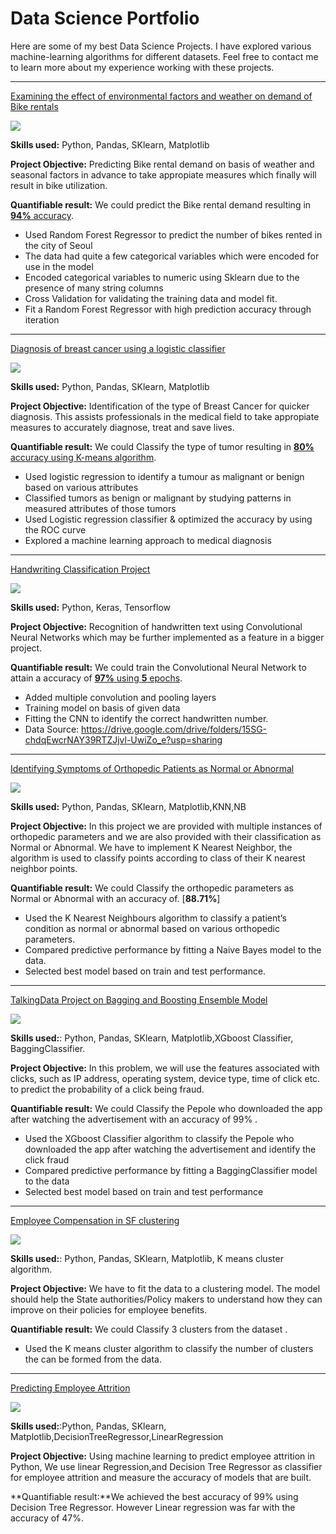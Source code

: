 # Data Science Portfolio

Here are some of my best Data Science Projects. I have explored various machine-learning algorithms for different datasets. Feel free to contact me to learn more about my experience working with these projects.

***

[Examining the effect of environmental factors and weather on demand of Bike rentals](https://github.com/fadhilayosof/linear-regression-project)

<img src="images/seoul-bikes.jpeg?raw=true"/>

**Skills used:** Python, Pandas, SKlearn, Matplotlib

**Project Objective:** Predicting Bike rental demand on basis of weather and seasonal factors in advance to take appropiate measures which finally will result in bike utilization.

**Quantifiable result:** We could predict the Bike rental demand resulting in [**94%** accuracy](https://github.com/fadhilayosof/linear-regression-project).

- Used Random Forest Regressor to predict the number of bikes rented in the city of Seoul
- The data had quite a few categorical variables which were encoded for use in the model
- Encoded categorical variables to numeric using Sklearn due to the presence of many string columns
- Cross Validation for validating the training data and model fit.
- Fit a Random Forest Regressor with high prediction accuracy through iteration

***

[Diagnosis of breast cancer using a logistic classifier](https://github.com/fadhilayosof/Knn_Nb_Project1)

<img src="images/breast-cancer.jpeg?raw=true"/>

**Skills used:** Python, Pandas, SKlearn, Matplotlib

**Project Objective:** Identification of the type of Breast Cancer for quicker diagnosis. This assists professionals in the medical field to take appropiate measures to accurately diagnose, treat and save lives. 

**Quantifiable result:** We could Classify the type of tumor resulting in [**80%** accuracy using K-means algorithm](https://github.com/suvo-gh/Orthopedic-Patients-Classification).

- Used logistic regression to identify a tumour as malignant or benign based on various attributes
- Classified tumors as benign or malignant by studying patterns in measured attributes of those tumors
- Used Logistic regression classifier & optimized the accuracy by using the ROC curve
- Explored a machine learning approach to medical diagnosis

***

[Handwriting Classification Project](https://github.com/fadhilayosof/hand_writting_recognition_project.)

<img src="images/Handwriting.jpg?raw=true"/>

**Skills used:** Python, Keras, Tensorflow

**Project Objective:** Recognition of handwritten text using Convolutional Neural Networks which may be further implemented as a feature in a bigger project.

**Quantifiable result:** We could train the Convolutional Neural Network to attain a accuracy of [**97%** using **5** epochs](https://github.com/fadhilayosof/hand_writting_recognition_project.).

- Added multiple convolution and pooling layers
- Training model on basis of given data
- Fitting the CNN to identify the correct handwritten number.
- Data Source: https://drive.google.com/drive/folders/15SG-chdqEwcrNAY39RTZJjvl-UwiZo_e?usp=sharing

***

[Identifying Symptoms of Orthopedic Patients as Normal or Abnormal](https://github.com/fadhilayosof/Knn_Nb_Project1/blob/main/Knn_Nb_Project.ipynb)

<img src="Orthopedics.png?raw=true"/>

**Skills used:** Python, Pandas, SKlearn, Matplotlib,KNN,NB

**Project Objective:** In this project we are provided with multiple instances of orthopedic parameters and we are also provided with their classification as Normal or Abnormal. We have to implement K Nearest Neighbor, the algorithm is used to classify points according to class of their K nearest neighbor points. 

**Quantifiable result:** We could Classify the orthopedic parameters as Normal or Abnormal with an accuracy of. [**88.71%**]

- Used the K Nearest Neighbours algorithm to classify a patient’s condition as normal or abnormal based on various orthopedic parameters.
- Compared predictive performance by fitting a Naive Bayes model to the data.
- Selected best model based on train and test performance.

***

[TalkingData Project on Bagging and Boosting Ensemble Model](https://github.com/fadhilayosof/Bagging_Boosting_Project/blob/main/Bagging_Boosting_Project.ipynb)

<img src="Mobile.jpeg?raw=true"/>

**Skills used:**: Python, Pandas, SKlearn, Matplotlib,XGboost Classifier, BaggingClassifier.

**Project Objective:** In this problem, we will use the features associated with clicks, such as IP address, operating system, device type, time of click etc. to predict the probability of a click being fraud.

**Quantifiable result:** We could Classify the Pepole who downloaded the app after watching the advertisement with an accuracy of 99% .

- Used the XGboost Classifier algorithm to classify the Pepole who downloaded the app after watching the advertisement and identify the click fraud
- Compared predictive performance by fitting a BaggingClassifier model to the data
- Selected best model based on train and test performance

***
[Employee Compensation in SF clustering ](https://github.com/fadhilayosof/k-means-project/blob/main/Copy_of_k_means_project.ipynb)

<img src="clusters.png?raw=true"/>

**Skills used:**: Python, Pandas, SKlearn, Matplotlib, K means cluster algorithm.

**Project Objective:**  We have to fit the data to a clustering model. The model should help the State authorities/Policy makers to understand how they can improve on their policies for employee benefits.

**Quantifiable result:** We could Classify 3 clusters from the dataset .

- Used the K means cluster algorithm to classify the number of clusters the can be formed from the data.

***

[Predicting Employee Attrition ](https://github.com/fadhilayosof/Suicide-Rates-Overview-1985-to-2016-project)

<img src="images/employee-attrition-analysis.png?raw=true"/>

**Skills used:**:Python, Pandas, SKlearn, Matplotlib,DecisionTreeRegressor,LinearRegression

**Project Objective:** Using machine learning to predict employee attrition in Python, We use linear Regression,and Decision Tree Regressor as classifier for employee attrition and measure the accuracy of models that are built.

**Quantifiable result:**We achieved the best accuracy of 99% using Decision Tree Regressor. However Linear regression was far with the accuracy of 47%.




